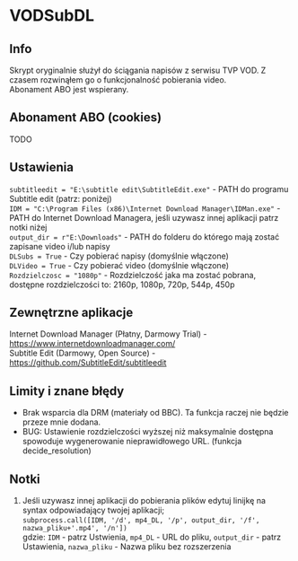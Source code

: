 # VODSubDL
## Info
Skrypt oryginalnie służył do ściągania napisów z serwisu TVP VOD. Z czasem rozwinąłem go o funkcjonalność pobierania video.  
Abonament ABO jest wspierany.

## Abonament ABO (cookies)
TODO

## Ustawienia
`subtitleedit = "E:\subtitle edit\SubtitleEdit.exe"` - PATH do programu Subtitle edit (patrz: poniżej)  
`IDM = "C:\Program Files (x86)\Internet Download Manager\IDMan.exe"` - PATH do Internet Download Managera, jeśli uzywasz innej aplikacji patrz notki niżej  
`output_dir = r"E:\Downloads"` - PATH do folderu do którego mają zostać zapisane video i/lub napisy  
`DLSubs = True` - Czy pobierać napisy (domyślnie włączone)  
`DLVideo = True` - Czy pobierać video (domyślnie włączone)  
`Rozdzielczosc = "1080p"` - Rozdzielczość jaka ma zostać pobrana, dostępne rozdzielczości to: 2160p, 1080p, 720p, 544p, 450p  

## Zewnętrzne aplikacje
Internet Download Manager (Płatny, Darmowy Trial) - https://www.internetdownloadmanager.com/  
Subtitle Edit (Darmowy, Open Source) - https://github.com/SubtitleEdit/subtitleedit

## Limity i znane błędy
- Brak wsparcia dla DRM (materiały od BBC). Ta funkcja raczej nie będzie przeze mnie dodana.  
- BUG: Ustawienie rozdzielczości wyższej niż maksymalnie dostępna spowoduje wygenerowanie nieprawidłowego URL. (funkcja decide_resolution)

## Notki
1. Jeśli uzywasz innej aplikacji do pobierania plików edytuj linijkę na syntax odpowiadający twojej aplikacji;    
`subprocess.call([IDM, '/d', mp4_DL, '/p', output_dir, '/f', nazwa_pliku+'.mp4', '/n'])`  
gdzie: `IDM` - patrz Ustwienia, `mp4_DL` - URL do pliku, `output_dir` - patrz Ustawienia, `nazwa_pliku` - Nazwa pliku bez rozszerzenia
